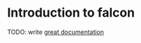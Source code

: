 # Introduction to falcon

TODO: write [great documentation](http://jacobian.org/writing/what-to-write/)
